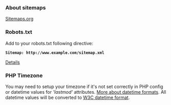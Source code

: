 ### About sitemaps ###
[Sitemaps.org](http://www.sitemaps.org/)

### Robots.txt ###
Add to your robots.txt following directive:

**`Sitemap: http://www.example.com/sitemap.xml`**

[Details](http://www.sitemaps.org/protocol.php#informing)

### PHP Timezone ###
You may need to setup your timezone if it's not set correctly in
PHP config or datetime values for _'lastmod'_ attributes.
[More about datetime formats](http://php.net/manual/en/datetime.formats.php).
All datetime values will be converted to [W3C datetime format](http://www.w3.org/TR/NOTE-datetime).